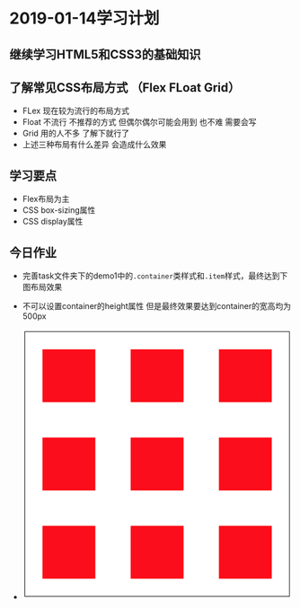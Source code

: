 # 2019-01-14学习计划

## 继续学习**HTML5**和**CSS3**的基础知识

## 了解常见CSS布局方式 （Flex FLoat Grid）

  * FLex 现在较为流行的布局方式
  * Float 不流行 不推荐的方式 但偶尔偶尔可能会用到 也不难 需要会写
  * Grid 用的人不多 了解下就行了
  * 上述三种布局有什么差异 会造成什么效果

## 学习要点

  * Flex布局为主
  * CSS box-sizing属性
  * CSS display属性

## 今日作业

  * 完善task文件夹下的demo1中的`.container`类样式和`.item`样式，最终达到下图布局效果

  * 不可以设置container的height属性 但是最终效果要达到container的宽高均为500px

  * ![result](./image/demo1.png)